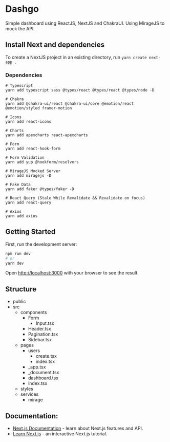 # Dashgo
Simple dashboard using ReactJS, NextJS and ChakraUI. Using MirageJS to mock the API.

## Install Next and dependencies
To create a NextJS project in an existing directory, run `yarn create next-app .`

### Dependencies
```
# Typescript
yarn add typescript sass @types/react @types/react @types/node -D

# Chakra
yarn add @chakra-ui/react @chakra-ui/core @emotion/react @emotion/styled framer-motion

# Icons
yarn add react-icons

# Charts
yarn add apexcharts react-apexcharts

# Form
yarn add react-hook-form

# Form Validation
yarn add yup @hookform/resolvers

# MirageJS Mocked Server
yarn add miragejs -D

# Fake Data
yarn add faker @types/faker -D

# React Query (Stale While Revalidate && Revalidate on focus)
yarn add react-query

# Axios
yarn add axios
```

## Getting Started
First, run the development server:

```bash
npm run dev
# or
yarn dev
```

Open [http://localhost:3000](http://localhost:3000) with your browser to see the result.


## Structure
- public
- src
    - components
        - Form
            - Input.tsx
        - Header.tsx
        - Pagination.tsx
        - Sidebar.tsx
    - pages
        - users
            - create.tsx
            - index.tsx
        - _app.tsx
        - _document.tsx
        - dashboard.tsx
        - index.tsx
    - styles
    - services
        - mirage

## Documentation:
- [Next.js Documentation](https://nextjs.org/docs) - learn about Next.js features and API.
- [Learn Next.js](https://nextjs.org/learn) - an interactive Next.js tutorial.
